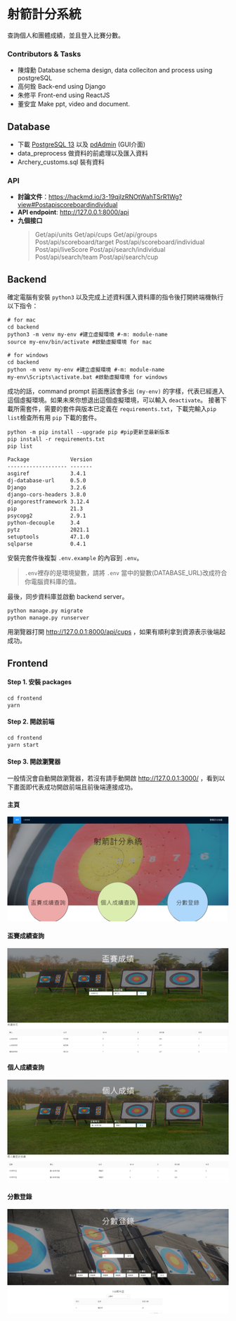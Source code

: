 # 射箭計分系統
查詢個人和團體成績，並且登入比賽分數。

### Contributors & Tasks
- 陳煒勳 Database schema design, data colleciton and process using postgreSQL 
- 高何銓 Back-end using Django
- 朱修平 Front-end using ReactJS
- 董安宜 Make ppt, video and document.
## Database 

- 下載 [PostgreSQL 13](https://www.postgresql.org/download/) 以及 [pdAdmin](https://www.pgadmin.org/) (GUI介面)
- data_preprocess 做資料的前處理以及匯入資料
- Archery_customs.sql 裝有資料

### API
- **討論文件**：https://hackmd.io/3-19qjIzRNOtWahTSrR1Wg?view#Postapiscoreboardindividual
- **API endpoint**: http://127.0.0.1:8000/api
- **九個接口**
    > Get/api/units
    > Get/api/cups
    > Get/api/groups
    > Post/api/scoreboard/target
    > Post/api/scoreboard/individual
    > Post/api/liveScore
    > Post/api/search/individual
    > Post/api/search/team
    > Post/api/search/cup

## Backend

確定電腦有安裝 `python3` 以及完成上述資料匯入資料庫的指令後打開終端機執行以下指令：

```shell
# for mac
cd backend
python3 -m venv my-env #建立虛擬環境 #-m: module-name
source my-env/bin/activate #啟動虛擬環境 for mac
```

```shell
# for windows
cd backend
python -m venv my-env #建立虛擬環境 #-m: module-name
my-env\Scripts\activate.bat #啟動虛擬環境 for windows
```

成功的話，command prompt 前面應該會多出 `(my-env)` 的字樣，代表已經進入這個虛擬環境。如果未來你想退出這個虛擬環境，可以輸入 `deactivate`。
接著下載所需套件，需要的套件與版本已定義在 `requirements.txt`，下載完輸入`pip list`檢查所有用 `pip` 下載的套件。

```shell
python -m pip install --upgrade pip #pip更新至最新版本
pip install -r requirements.txt
pip list
```
```
Package             Version
------------------- -------
asgiref             3.4.1
dj-database-url     0.5.0
Django              3.2.6
django-cors-headers 3.8.0
djangorestframework 3.12.4
pip                 21.3
psycopg2            2.9.1
python-decouple     3.4
pytz                2021.1
setuptools          47.1.0
sqlparse            0.4.1
```

安裝完套件後複製 `.env.example` 的內容到 `.env`。

>`.env`裡存的是環境變數，請將 `.env` 當中的變數(DATABASE_URL)改成符合你電腦資料庫的值。


最後，同步資料庫並啟動 backend server。

```shell
python manage.py migrate
python manage.py runserver
```

用瀏覽器打開  http://127.0.0.1:8000/api/cups ，如果有順利拿到資源表示後端起成功。

## Frontend

#### Step 1. 安裝 packages
```shell
cd frontend
yarn
```

#### Step 2. 開啟前端
```shell
cd frontend
yarn start
```
#### Step 3. 開啟瀏覽器 
一般情況會自動開啟瀏覽器，若沒有請手動開啟 http://127.0.0.1:3000/ ，看到以下畫面即代表成功開啟前端且前後端連接成功。

#### 主頁
![截圖 2021-11-20 下午5 22 03](./img/HomePage.png)
#### 盃賽成績查詢
![截圖 2021-11-20 下午5 22 03](./img/GroupSearch.png)
#### 個人成績查詢
![截圖 2021-11-20 下午5 22 03](./img/PersonSearch.png)
#### 分數登錄
![截圖 2021-11-20 下午5 22 03](./img/ScoreRegister.png)


